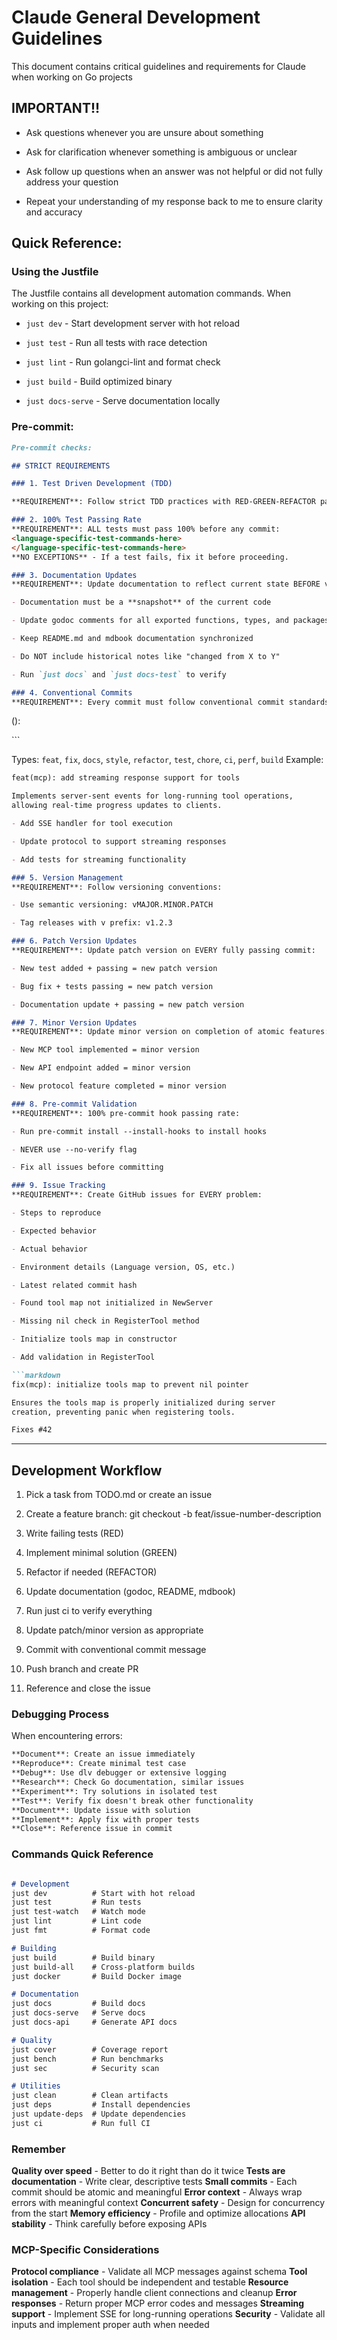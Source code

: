 <!-- Generated by claude-merge -->

# Claude General Development Guidelines

This document contains critical guidelines and requirements for Claude when working on Go projects

## IMPORTANT!!

- Ask questions whenever you are unsure about something

- Ask for clarification whenever something is ambiguous or unclear

- Ask follow up questions when an answer was not helpful or did not fully address your question

- Repeat your understanding of my response back to me to ensure clarity and accuracy

## Quick Reference:

### Using the Justfile

The Justfile contains all development automation commands. When working on this project:

- `just dev` - Start development server with hot reload

- `just test` - Run all tests with race detection

- `just lint` - Run golangci-lint and format check

- `just build` - Build optimized binary

- `just docs-serve` - Serve documentation locally

### Pre-commit:
```markdown
Pre-commit checks:

## STRICT REQUIREMENTS

### 1. Test Driven Development (TDD)

**REQUIREMENT**: Follow strict TDD practices with RED-GREEN-REFACTOR pattern:

### 2. 100% Test Passing Rate
**REQUIREMENT**: ALL tests must pass 100% before any commit:
<language-specific-test-commands-here>
</language-specific-test-commands-here>
**NO EXCEPTIONS** - If a test fails, fix it before proceeding.

### 3. Documentation Updates
**REQUIREMENT**: Update documentation to reflect current state BEFORE version bumps:

- Documentation must be a **snapshot** of the current code

- Update godoc comments for all exported functions, types, and packages

- Keep README.md and mdbook documentation synchronized

- Do NOT include historical notes like "changed from X to Y"

- Run `just docs` and `just docs-test` to verify

### 4. Conventional Commits
**REQUIREMENT**: Every commit must follow conventional commit standards:
```
<type>(<scope>): <subject>

<body>

<footer>
```

Types: `feat`, `fix`, `docs`, `style`, `refactor`, `test`, `chore`, `ci`, `perf`, `build`
Example:
```markdown
feat(mcp): add streaming response support for tools

Implements server-sent events for long-running tool operations,
allowing real-time progress updates to clients.

- Add SSE handler for tool execution

- Update protocol to support streaming responses

- Add tests for streaming functionality

### 5. Version Management
**REQUIREMENT**: Follow versioning conventions:

- Use semantic versioning: vMAJOR.MINOR.PATCH

- Tag releases with v prefix: v1.2.3

### 6. Patch Version Updates
**REQUIREMENT**: Update patch version on EVERY fully passing commit:

- New test added + passing = new patch version

- Bug fix + tests passing = new patch version

- Documentation update + passing = new patch version

### 7. Minor Version Updates
**REQUIREMENT**: Update minor version on completion of atomic features:

- New MCP tool implemented = minor version

- New API endpoint added = minor version

- New protocol feature completed = minor version

### 8. Pre-commit Validation
**REQUIREMENT**: 100% pre-commit hook passing rate:

- Run pre-commit install --install-hooks to install hooks

- NEVER use --no-verify flag

- Fix all issues before committing

### 9. Issue Tracking
**REQUIREMENT**: Create GitHub issues for EVERY problem:

- Steps to reproduce

- Expected behavior

- Actual behavior

- Environment details (Language version, OS, etc.)

- Latest related commit hash

- Found tool map not initialized in NewServer

- Missing nil check in RegisterTool method

- Initialize tools map in constructor

- Add validation in RegisterTool

```markdown
fix(mcp): initialize tools map to prevent nil pointer

Ensures the tools map is properly initialized during server
creation, preventing panic when registering tools.

Fixes #42
```
---

## Development Workflow

1. Pick a task from TODO.md or create an issue

2. Create a feature branch: git checkout -b feat/issue-number-description

3. Write failing tests (RED)

4. Implement minimal solution (GREEN)

5. Refactor if needed (REFACTOR)

6. Update documentation (godoc, README, mdbook)

7. Run just ci to verify everything

8. Update patch/minor version as appropriate

9. Commit with conventional commit message

10. Push branch and create PR

11. Reference and close the issue

### Debugging Process
When encountering errors:

```markdown
**Document**: Create an issue immediately
**Reproduce**: Create minimal test case
**Debug**: Use dlv debugger or extensive logging
**Research**: Check Go documentation, similar issues
**Experiment**: Try solutions in isolated test
**Test**: Verify fix doesn't break other functionality
**Document**: Update issue with solution
**Implement**: Apply fix with proper tests
**Close**: Reference issue in commit
```

### Commands Quick Reference
```markdown

# Development
just dev          # Start with hot reload
just test         # Run tests
just test-watch   # Watch mode
just lint         # Lint code
just fmt          # Format code

# Building
just build        # Build binary
just build-all    # Cross-platform builds
just docker       # Build Docker image

# Documentation
just docs         # Build docs
just docs-serve   # Serve docs
just docs-api     # Generate API docs

# Quality
just cover        # Coverage report
just bench        # Run benchmarks
just sec          # Security scan

# Utilities
just clean        # Clean artifacts
just deps         # Install dependencies
just update-deps  # Update dependencies
just ci           # Run full CI
```

### Remember

**Quality over speed** - Better to do it right than do it twice
**Tests are documentation** - Write clear, descriptive tests
**Small commits** - Each commit should be atomic and meaningful
**Error context** - Always wrap errors with meaningful context
**Concurrent safety** - Design for concurrency from the start
**Memory efficiency** - Profile and optimize allocations
**API stability** - Think carefully before exposing APIs

### MCP-Specific Considerations

**Protocol compliance** - Validate all MCP messages against schema
**Tool isolation** - Each tool should be independent and testable
**Resource management** - Properly handle client connections and cleanup
**Error responses** - Return proper MCP error codes and messages
**Streaming support** - Implement SSE for long-running operations
**Security** - Validate all inputs and implement proper auth when needed